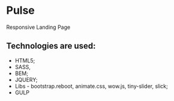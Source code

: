 # Pulse
Responsive Landing Page

## Technologies are used:
* HTML5; 
* SASS, 
* BEM;
* JQUERY;
* Libs - bootstrap.reboot, animate.css, wow.js, tiny-slider, slick;
* GULP
